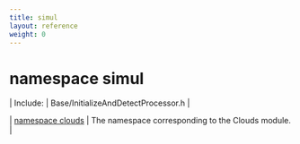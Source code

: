 ```yaml
---
title: simul
layout: reference
weight: 0
---
```

namespace simul
===

| Include: | Base/InitializeAndDetectProcessor.h |



| [namespace clouds](simul/clouds) | The namespace corresponding to the Clouds module.<br> |

